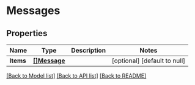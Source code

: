 # Messages

## Properties
Name | Type | Description | Notes
------------ | ------------- | ------------- | -------------
**Items** | [**[]Message**](Message.md) |  | [optional] [default to null]

[[Back to Model list]](../README.md#documentation-for-models) [[Back to API list]](../README.md#documentation-for-api-endpoints) [[Back to README]](../README.md)


